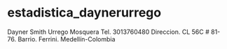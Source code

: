 # estadistica_daynerurrego
Dayner Smith Urrego Mosquera
Tel. 3013760480
Direccion. CL 56C # 81-76. Barrio. Ferrini. 
Medellín-Colombia

